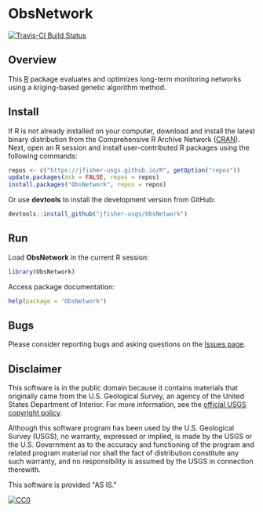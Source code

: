 # ObsNetwork

[![Travis-CI Build Status](https://travis-ci.org/jfisher-usgs/ObsNetwork.svg?branch=master)](https://travis-ci.org/jfisher-usgs/ObsNetwork)

## Overview

This [R](http://www.r-project.org/ "R") package evaluates and optimizes long-term monitoring networks using a kriging-based genetic algorithm method.

## Install

If R is not already installed on your computer, download and install the latest binary distribution from the
Comprehensive R Archive Network ([CRAN](http://cran.r-project.org/ "The Comprehensive R Archive Network")).
Next, open an R session and install user-contributed R packages using the following commands:

```r
repos <- c("https://jfisher-usgs.github.io/R", getOption("repos"))
update.packages(ask = FALSE, repos = repos)
install.packages("ObsNetwork", repos = repos)
```

Or use **devtools** to install the development version from GitHub:

```r
devtools::install_github("jfisher-usgs/ObsNetwork")
```

## Run

Load **ObsNetwork** in the current R session:

```r
library(ObsNetwork)
```

Access package documentation:

```r
help(package = "ObsNetwork")
```

## Bugs

Please consider reporting bugs and asking questions on the
[Issues page](https://github.com/jfisher-usgs/ObsNetwork/issues).

## Disclaimer

This software is in the public domain because it contains materials that originally came from the U.S. Geological Survey,
an agency of the United States Department of Interior.
For more information, see the [official USGS copyright policy](http://www.usgs.gov/visual-id/credit_usgs.html#copyright/ "official USGS copyright policy").

Although this software program has been used by the U.S. Geological Survey (USGS), no warranty, expressed or implied,
is made by the USGS or the U.S. Government as to the accuracy and functioning of the program and related program material nor shall the fact of distribution constitute any such warranty,
and no responsibility is assumed by the USGS in connection therewith.

This software is provided "AS IS."

[![CC0](http://i.creativecommons.org/p/zero/1.0/88x31.png)](http://creativecommons.org/publicdomain/zero/1.0/)
